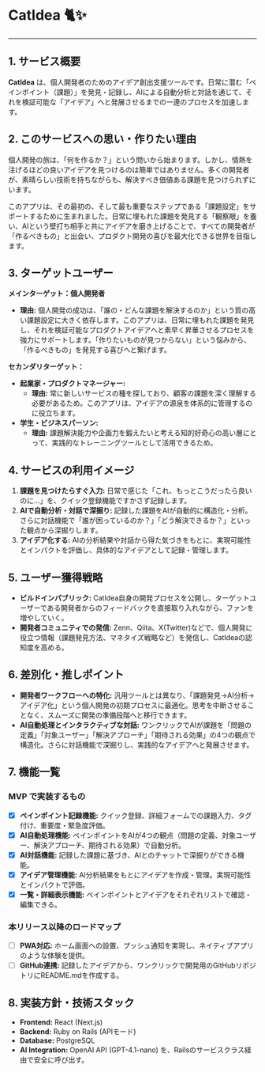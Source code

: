 # CatIdea 🐈✨

---

## 1. サービス概要

**CatIdea** は、個人開発者のためのアイデア創出支援ツールです。日常に潜む「ペインポイント（課題）」を発見・記録し、AIによる自動分析と対話を通じて、それを検証可能な「アイデア」へと発展させるまでの一連のプロセスを加速します。

## 2. このサービスへの思い・作りたい理由

個人開発の旅は、「何を作るか？」という問いから始まります。しかし、情熱を注げるほどの良いアイデアを見つけるのは簡単ではありません。多くの開発者が、素晴らしい技術を持ちながらも、解決すべき価値ある課題を見つけられずにいます。

このアプリは、その最初の、そして最も重要なステップである「課題設定」をサポートするために生まれました。日常に埋もれた課題を発見する「観察眼」を養い、AIという壁打ち相手と共にアイデアを磨き上げることで、すべての開発者が「作るべきもの」と出会い、プロダクト開発の喜びを最大化できる世界を目指します。

## 3. ターゲットユーザー

**メインターゲット：個人開発者**

- **理由:** 個人開発の成功は、「誰の・どんな課題を解決するのか」という質の高い課題設定に大きく依存します。このアプリは、日常に埋もれた課題を発見し、それを検証可能なプロダクトアイデアへと素早く昇華させるプロセスを強力にサポートします。「作りたいものが見つからない」という悩みから、「作るべきもの」を発見する喜びへと繋げます。

**セカンダリターゲット：**

- **起業家・プロダクトマネージャー:**
  - **理由:** 常に新しいサービスの種を探しており、顧客の課題を深く理解する必要があるため。このアプリは、アイデアの源泉を体系的に管理するのに役立ちます。
- **学生・ビジネスパーソン:**
  - **理由:** 課題解決能力や企画力を鍛えたいと考える知的好奇心の高い層にとって、実践的なトレーニングツールとして活用できるため。

## 4. サービスの利用イメージ

1.  **課題を見つけたらすぐ入力:**
    日常で感じた「これ、もっとこうだったら良いのに…」を、クイック登録機能ですかさず記録します。
2.  **AIで自動分析・対話で深掘り:**
    記録した課題をAIが自動的に構造化・分析。さらに対話機能で「誰が困っているのか？」「どう解決できるか？」といった観点から深掘りします。
3.  **アイデア化する:**
    AIの分析結果や対話から得た気づきをもとに、実現可能性とインパクトを評価し、具体的なアイデアとして記録・管理します。

## 5. ユーザー獲得戦略

- **ビルドインパブリック:** CatIdea自身の開発プロセスを公開し、ターゲットユーザーである開発者からのフィードバックを直接取り入れながら、ファンを増やしていく。
- **開発者コミュニティでの発信:** Zenn、Qiita、X(Twitter)などで、個人開発に役立つ情報（課題発見方法、マネタイズ戦略など）を発信し、CatIdeaの認知度を高める。

## 6. 差別化・推しポイント

- **開発者ワークフローへの特化:** 汎用ツールとは異なり、「課題発見→AI分析→アイデア化」という個人開発の初期プロセスに最適化。思考を中断させることなく、スムーズに開発の準備段階へと移行できます。
- **AI自動処理とインタラクティブな対話:** ワンクリックでAIが課題を「問題の定義」「対象ユーザー」「解決アプローチ」「期待される効果」の4つの観点で構造化。さらに対話機能で深掘りし、実践的なアイデアへと発展させます。

## 7. 機能一覧

### MVP で実装するもの

- [x] **ペインポイント記録機能:** クイック登録、詳細フォームでの課題入力、タグ付け、重要度・緊急度評価。
- [x] **AI自動処理機能:** ペインポイントをAIが4つの観点（問題の定義、対象ユーザー、解決アプローチ、期待される効果）で自動分析。
- [x] **AI対話機能:** 記録した課題に基づき、AIとのチャットで深掘りができる機能。
- [x] **アイデア管理機能:** AI分析結果をもとにアイデアを作成・管理。実現可能性とインパクトで評価。
- [x] **一覧・詳細表示機能:** ペインポイントとアイデアをそれぞれリストで確認・編集できる。

### 本リリース以降のロードマップ

- [ ] **PWA対応:** ホーム画面への設置、プッシュ通知を実現し、ネイティブアプリのような体験を提供。
- [ ] **GitHub連携:** 記録したアイデアから、ワンクリックで開発用のGitHubリポジトリにREADME.mdを作成する。

## 8. 実装方針・技術スタック

- **Frontend:** React (Next.js)
- **Backend:** Ruby on Rails (APIモード)
- **Database:** PostgreSQL
- **AI Integration:** OpenAI API (GPT-4.1-nano) を、Railsのサービスクラス経由で安全に呼び出す。
